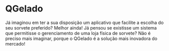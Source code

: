 # QGelado

Já imaginou em ter a sua disposição um aplicativo que facilite a escolha do seu sorvete preferido? Melhor ainda! Já pensou se existisse um sistema que permitisse o gerenciamento de uma loja física de sorvete? Não é preciso mais imaginar, porque o QGelado é a solução mais inovadora do mercado! 
